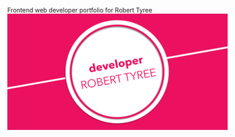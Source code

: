Frontend web developer portfolio for Robert Tyree
![alt tag](https://raw.githubusercontent.com/tyreer/RTyree_Dev_Portfolio/master/img/social-media-img.png)
